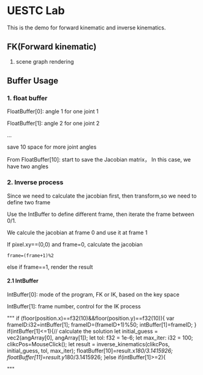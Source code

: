 # UESTC Lab
This is the demo for forward kinematic and inverse kinematics.

## FK(Forward kinematic)
1. scene graph rendering

## Buffer Usage
### 1. float buffer
FloatBuffer[0]: angle 1 for one joint 1

FloatBuffer[1]: angle 2 for one joint 2

...

save 10 space for more joint angles

From FloatBuffer[10]: start to save the Jacobian matrix， In this case, we have two angles

### 2. Inverse process
Since we need to calculate the jacobian first, then transform,so we need to define two frame

Use the IntBuffer to define different frame, then iterate the frame between 0/1.

We calcule the jacobian at frame 0 and use it at frame 1

If pixel.xy==(0,0) and frame=0, calculate the jacobian

    frame=(frame+1)%2

else if frame==1, render the result

#### 2.1 IntBuffer
IntBuffer[0]: mode of the program, FK or IK, based on the key space

IntBuffer[1]: frame number, control for the IK process

"""
 if (floor(position.x)==f32(10)&&floor(position.y)==f32(10)){
          var frameID:i32=intBuffer[1];
          frameID=(frameID+1)%50;
          intBuffer[1]=frameID;
      }
      if(intBuffer[1]<=1){// calculate the solution
        let initial_guess = vec2<f32>(angArray[0], angArray[1]);
        let tol: f32 = 1e-6;
        let max_iter: i32 = 100;
        clikcPos=MouseClick();
        let result = inverse_kinematics(clikcPos, initial_guess, tol, max_iter);
        floatBuffer[10]=result.x*180/3.1415926;
        floatBuffer[11]=result.y*180/3.1415926;
      }else if(intBuffer[1]>=2){

"""



